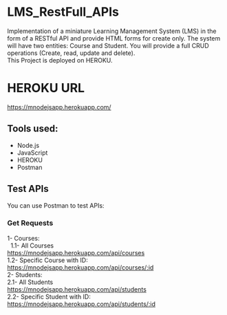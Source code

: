 # LMS_RestFull_APIs
Implementation of a miniature Learning Management System (LMS) in the form of a RESTful API and provide HTML forms for create only.
The system will have two entities: Course and Student. You will provide a full CRUD operations (Create, read, update and delete).
<br />This Project is deployed on HEROKU.

# HEROKU URL
https://mnodejsapp.herokuapp.com/

## Tools used:
* Node.js
* JavaScript
* HEROKU
* Postman

## Test APIs
You can use Postman to test APIs:
### Get Requests
1- Courses:<br />
&nbsp;&nbsp;1.1- All Courses<br />
    https://mnodejsapp.herokuapp.com/api/courses<br />
  1.2- Specific Course with ID:<br />
    https://mnodejsapp.herokuapp.com/api/courses/:id<br />
2- Students:<br />
  2.1- All Students<br />
    https://mnodejsapp.herokuapp.com/api/students<br />
  2.2- Specific Student with ID:<br />
    https://mnodejsapp.herokuapp.com/api/students/:id<br />
